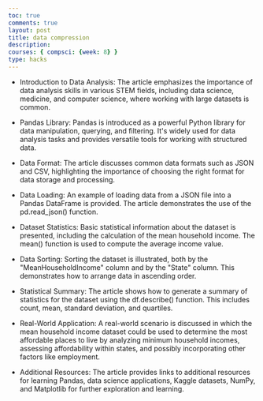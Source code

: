 ```yaml
---
toc: true
comments: true
layout: post
title: data compression
description: 
courses: { compsci: {week: 8} }
type: hacks
---
```


- Introduction to Data Analysis: The article emphasizes the importance of data analysis skills in various STEM fields, including data science, medicine, and computer science, where working with large datasets is common.

- Pandas Library: Pandas is introduced as a powerful Python library for data manipulation, querying, and filtering. It's widely used for data analysis tasks and provides versatile tools for working with structured data.

- Data Format: The article discusses common data formats such as JSON and CSV, highlighting the importance of choosing the right format for data storage and processing.

- Data Loading: An example of loading data from a JSON file into a Pandas DataFrame is provided. The article demonstrates the use of the pd.read_json() function.

- Dataset Statistics: Basic statistical information about the dataset is presented, including the calculation of the mean household income. The mean() function is used to compute the average income value.

- Data Sorting: Sorting the dataset is illustrated, both by the "MeanHouseholdIncome" column and by the "State" column. This demonstrates how to arrange data in ascending order.

- Statistical Summary: The article shows how to generate a summary of statistics for the dataset using the df.describe() function. This includes count, mean, standard deviation, and quartiles.

- Real-World Application: A real-world scenario is discussed in which the mean household income dataset could be used to determine the most affordable places to live by analyzing minimum household incomes, assessing affordability within states, and possibly incorporating other factors like employment.

- Additional Resources: The article provides links to additional resources for learning Pandas, data science applications, Kaggle datasets, NumPy, and Matplotlib for further exploration and learning.